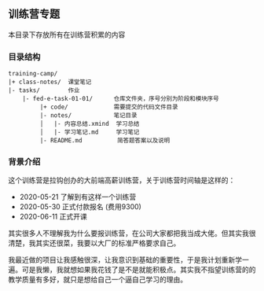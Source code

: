 ## 训练营专题

本目录下存放所有在训练营积累的内容

### 目录结构

```
training-camp/
|+ class-notes/  课堂笔记
|- tasks/        作业
    |- fed-e-task-01-01/      仓库文件夹，序号分别为阶段和模块序号
         |+ code/             需要提交的代码文件目录
         |- notes/            笔记目录
         │   |- 内容总结.xmind  学习总结
         │   |- 学习笔记.md     学习笔记
         |- README.md          简答题答案以及说明
```

### 背景介绍

这个训练营是拉钩创办的大前端高薪训练营，关于训练营时间轴是这样的：

- 2020-05-21 了解到有这样一个训练营
- 2020-05-30 正式付款报名 (费用9300)
- 2020-06-11 正式开课

其实很多人不理解我为什么要报训练营，在公司大家都把我当成大佬。但其实我很清楚，我其实还很菜，我要以大厂的标准严格要求自己。

我最近做的项目让我感触很深，让我意识到基础的重要性，于是我计划重新学一遍。可是我懒，我就想如果我花钱了是不是就能积极点。其实我不指望训练营的的教学质量有多好，就只是想给自己一个逼自己学习的理由。